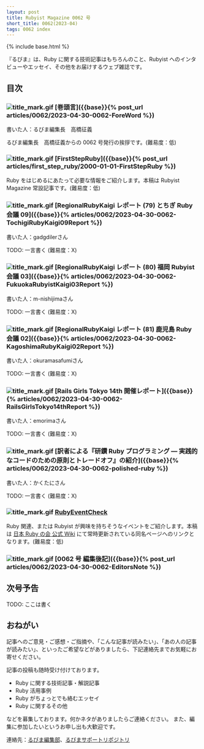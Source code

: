 ```yaml
---
layout: post
title: Rubyist Magazine 0062 号
short_title: 0062(2023-04)
tags: 0062 index
---
```

{% include base.html %}

『るびま』は、Ruby に関する技術記事はもちろんのこと、Rubyist へのインタビューやエッセイ、その他をお届けするウェブ雑誌です。

## 目次

### ![title_mark.gif]({{base}}{{site.baseurl}}/images/title_mark.gif) [巻頭言]({{base}}{% post_url articles/0062/2023-04-30-0062-ForeWord %})

書いた人：るびま編集長　高橋征義

るびま編集長　高橋征義からの 0062 号発行の挨拶です。(難易度：低)

### ![title_mark.gif]({{base}}{{site.baseurl}}/images/title_mark.gif) [FirstStepRuby]({{base}}{% post_url articles/first_step_ruby/2000-01-01-FirstStepRuby %})

Ruby をはじめるにあたって必要な情報をご紹介します。本稿は Rubyist Magazine 常設記事です。(難易度：低)

### ![title_mark.gif]({{base}}{{site.baseurl}}/images/title_mark.gif) [RegionalRubyKaigi レポート (79) とちぎ Ruby 会議 09]({{base}}{% articles/0062/2023-04-30-0062-TochigiRubyKaigi09Report %})

書いた人：gadgdilerさん

TODO: 一言書く (難易度：X)

### ![title_mark.gif]({{base}}{{site.baseurl}}/images/title_mark.gif) [RegionalRubyKaigi レポート (80) 福岡 Rubyist 会議 03]({{base}}{% articles/0062/2023-04-30-0062-FukuokaRubyistKaigi03Report %})

書いた人：m-nishijimaさん

TODO: 一言書く (難易度：X)


### ![title_mark.gif]({{base}}{{site.baseurl}}/images/title_mark.gif) [RegionalRubyKaigi レポート (81) 鹿児島 Ruby 会議 02]({{base}}{% articles/0062/2023-04-30-0062-KagoshimaRubyKaigi02Report %})

書いた人：okuramasafumiさん

TODO: 一言書く (難易度：X)


### ![title_mark.gif]({{base}}{{site.baseurl}}/images/title_mark.gif) [Rails Girls Tokyo 14th 開催レポート]({{base}}{% articles/0062/2023-04-30-0062-RailsGirlsTokyo14thReport %})

書いた人：emorimaさん

TODO: 一言書く (難易度：X)


### ![title_mark.gif]({{base}}{{site.baseurl}}/images/title_mark.gif) [訳者による『研鑽 Ruby プログラミング ― 実践的なコードのための原則とトレードオフ』の紹介]({{base}}{% articles/0062/2023-04-30-0062-polished-ruby %})

書いた人：かくたにさん

TODO: 一言書く (難易度：X)


### ![title_mark.gif]({{base}}{{site.baseurl}}/images/title_mark.gif) [RubyEventCheck](https://github.com/ruby-no-kai/official/wiki/RubyEventCheck)

Ruby 関連、または Rubyist が興味を持ちそうなイベントをご紹介します。本稿は [日本 Ruby の会 公式 Wiki](https://scrapbox.io/ruby-no-kai/RubyEventCheck) にて常時更新されている同名ページへのリンクとなります。(難易度：低)

### ![title_mark.gif]({{base}}{{site.baseurl}}/images/title_mark.gif) [0062 号 編集後記]({{base}}{% post_url articles/0062/2023-04-30-0062-EditorsNote %})

## 次号予告

TODO: ここは書く

## おねがい

記事へのご意見・ご感想・ご指摘や、「こんな記事が読みたい」、「あの人の記事が読みたい」、といったご希望などがありましたら、下記連絡先までお気軽にお寄せください。

記事の投稿も随時受け付けております。

* Ruby に関する技術記事・解説記事
* Ruby 活用事例
* Ruby がちょっとでも絡むエッセイ
* Ruby に関するその他

などを募集しております。何かネタがありましたらご連絡ください。
また、編集に参加したいというお申し出も大歓迎です。

連絡先：[るびま編集部](mailto:magazine@ruby-no-kai.org)、[るびまサポートリポジトリ](https://github.com/rubima/magazine.rubyist.net)
